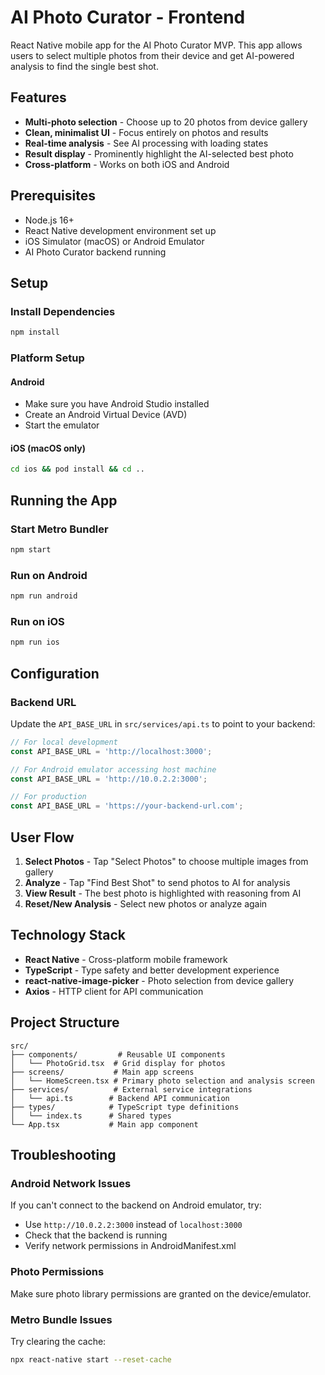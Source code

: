 # AI Photo Curator - Frontend

React Native mobile app for the AI Photo Curator MVP. This app allows users to select multiple photos from their device and get AI-powered analysis to find the single best shot.

## Features

- **Multi-photo selection** - Choose up to 20 photos from device gallery
- **Clean, minimalist UI** - Focus entirely on photos and results
- **Real-time analysis** - See AI processing with loading states
- **Result display** - Prominently highlight the AI-selected best photo
- **Cross-platform** - Works on both iOS and Android

## Prerequisites

- Node.js 16+
- React Native development environment set up
- iOS Simulator (macOS) or Android Emulator
- AI Photo Curator backend running

## Setup

### Install Dependencies

```bash
npm install
```

### Platform Setup

#### Android
- Make sure you have Android Studio installed
- Create an Android Virtual Device (AVD)
- Start the emulator

#### iOS (macOS only)
```bash
cd ios && pod install && cd ..
```

## Running the App

### Start Metro Bundler
```bash
npm start
```

### Run on Android
```bash
npm run android
```

### Run on iOS
```bash
npm run ios
```

## Configuration

### Backend URL

Update the `API_BASE_URL` in `src/services/api.ts` to point to your backend:

```typescript
// For local development
const API_BASE_URL = 'http://localhost:3000';

// For Android emulator accessing host machine
const API_BASE_URL = 'http://10.0.2.2:3000';

// For production
const API_BASE_URL = 'https://your-backend-url.com';
```

## User Flow

1. **Select Photos** - Tap "Select Photos" to choose multiple images from gallery
2. **Analyze** - Tap "Find Best Shot" to send photos to AI for analysis
3. **View Result** - The best photo is highlighted with reasoning from AI
4. **Reset/New Analysis** - Select new photos or analyze again

## Technology Stack

- **React Native** - Cross-platform mobile framework
- **TypeScript** - Type safety and better development experience
- **react-native-image-picker** - Photo selection from device gallery
- **Axios** - HTTP client for API communication

## Project Structure

```
src/
├── components/         # Reusable UI components
│   └── PhotoGrid.tsx  # Grid display for photos
├── screens/           # Main app screens  
│   └── HomeScreen.tsx # Primary photo selection and analysis screen
├── services/          # External service integrations
│   └── api.ts        # Backend API communication
├── types/            # TypeScript type definitions
│   └── index.ts      # Shared types
└── App.tsx           # Main app component
```

## Troubleshooting

### Android Network Issues
If you can't connect to the backend on Android emulator, try:
- Use `http://10.0.2.2:3000` instead of `localhost:3000`
- Check that the backend is running
- Verify network permissions in AndroidManifest.xml

### Photo Permissions
Make sure photo library permissions are granted on the device/emulator.

### Metro Bundle Issues
Try clearing the cache:
```bash
npx react-native start --reset-cache
```